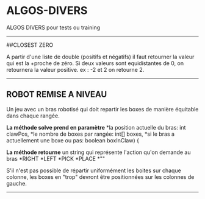 # ALGOS-DIVERS
ALGOS DIVERS pour tests ou training
___

##CLOSEST ZERO

A partir d'une liste de double (positifs et négatifs) il faut retourner la valeur qui est la +proche de zéro.
Si deux valeurs sont equidistantes de 0, on retournera la valeur positive.
ex : -2 et 2 on retourne 2.

___

## ROBOT REMISE A NIVEAU
Un jeu avec un bras robotisé qui doit repartir les boxes de manière équitable dans chaque rangée.

**La méthode solve prend en paramètre** 
*la position actuelle du bras: int clawPos, 
*le nombre de boxes par rangée: int[] boxes, 
*si le bras a actuellement une boxe ou pas: boolean boxInClaw) {

**La méthode retourne** un string qui représente l'action qu'on demande au bras
*RIGHT
*LEFT
*PICK
*PLACE
*""

S'il n'est pas possible de répartir uniformément les boites sur chaque colonne, les boxes en "trop" devront être positionnées sur les colonnes de gauche.

___
